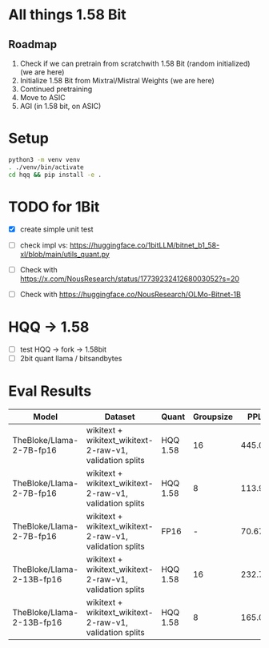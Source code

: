 # All things 1.58 Bit
## Roadmap
1. Check if we can pretrain from scratchwith 1.58 Bit (random initialized) (we are here)
2. Initialize 1.58 Bit from Mixtral/Mistral Weights (we are here)
3. Continued pretraining 
4. Move to ASIC
5. AGI (in 1.58 bit, on ASIC)

# Setup
```bash
python3 -m venv venv
. ./venv/bin/activate
cd hqq && pip install -e .
```

# TODO for 1Bit
- [x] create simple unit test
- [ ] check impl vs: https://huggingface.co/1bitLLM/bitnet_b1_58-xl/blob/main/utils_quant.py
- [ ] Check with https://x.com/NousResearch/status/1773923241268003052?s=20
- [ ] Check with https://huggingface.co/NousResearch/OLMo-Bitnet-1B


# HQQ -> 1.58
- [ ] test HQQ -> fork -> 1.58bit 
- [ ] 2bit quant llama / bitsandbytes

# Eval Results 

| Model                     | Dataset                                                  | Quant    | Groupsize | PPL    |
|---------------------------|----------------------------------------------------------|----------|-----------|--------|
| TheBloke/Llama-2-7B-fp16  | wikitext + wikitext_wikitext-2-raw-v1, validation splits | HQQ 1.58 | 16        | 445.03 |
| TheBloke/Llama-2-7B-fp16  | wikitext + wikitext_wikitext-2-raw-v1, validation splits | HQQ 1.58 | 8         | 113.97 |
| TheBloke/Llama-2-7B-fp16  | wikitext + wikitext_wikitext-2-raw-v1, validation splits | FP16     | -         | 70.67  |
| TheBloke/Llama-2-13B-fp16 | wikitext + wikitext_wikitext-2-raw-v1, validation splits | HQQ 1.58 | 16        | 232.75 |
| TheBloke/Llama-2-13B-fp16 | wikitext + wikitext_wikitext-2-raw-v1, validation splits | HQQ 1.58 | 8         | 165.08 |
